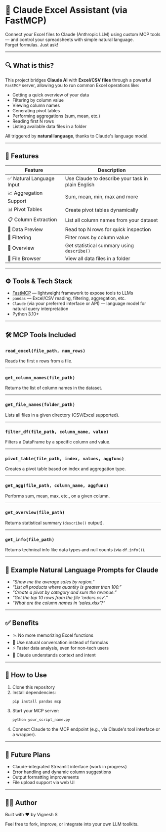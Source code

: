 # 🤖 Claude Excel Assistant (via FastMCP)

Connect your Excel files to Claude (Anthropic LLM) using custom MCP tools — and control your spreadsheets with simple natural language.  
Forget formulas. Just ask!

---

## 🔍 What is this?

This project bridges **Claude AI** with **Excel/CSV files** through a powerful `FastMCP` server, allowing you to run common Excel operations like:

- Getting a quick overview of your data
- Filtering by column value
- Viewing column names
- Generating pivot tables
- Performing aggregations (sum, mean, etc.)
- Reading first N rows
- Listing available data files in a folder

All triggered by **natural language**, thanks to Claude's language model.

---

## 📂 Features

| Feature                    | Description                                                       |
|---------------------------|-------------------------------------------------------------------|
| ✅ Natural Language Input | Use Claude to describe your task in plain English                |
| 📈 Aggregation Support    | Sum, mean, min, max and more                                      |
| 📊 Pivot Tables           | Create pivot tables dynamically                                   |
| 📋 Column Extraction      | List all column names from your dataset                          |
| 🔎 Data Preview           | Read top N rows for quick inspection                             |
| 🔁 Filtering              | Filter rows by column value                                       |
| 📑 Overview               | Get statistical summary using `describe()`                       |
| 📂 File Browser           | View all data files in a folder                                   |

---

## ⚙️ Tools & Tech Stack

- [FastMCP](https://github.com/modelcontext/mcp) — lightweight framework to expose tools to LLMs
- `pandas` — Excel/CSV reading, filtering, aggregation, etc.
- `Claude` (via your preferred interface or API) — language model for natural query interpretation
- Python 3.10+

---

## 🛠️ MCP Tools Included

### `read_excel(file_path, num_rows)`
Reads the first `n` rows from a file.

---

### `get_column_names(file_path)`
Returns the list of column names in the dataset.

---

### `get_file_names(folder_path)`
Lists all files in a given directory (CSV/Excel supported).

---

### `filter_df(file_path, column_name, value)`
Filters a DataFrame by a specific column and value.

---

### `pivot_table(file_path, index, values, aggfunc)`
Creates a pivot table based on index and aggregation type.

---

### `get_agg(file_path, column_name, aggfunc)`
Performs sum, mean, max, etc., on a given column.

---

### `get_overview(file_path)`
Returns statistical summary (`describe()` output).

---

### `get_info(file_path)`
Returns technical info like data types and null counts (via `df.info()`).

---

## 🧪 Example Natural Language Prompts for Claude

- _“Show me the average sales by region.”_  
- _“List all products where quantity is greater than 100.”_  
- _“Create a pivot by category and sum the revenue.”_  
- _“Get the top 10 rows from the file ‘orders.csv’.”_  
- _“What are the column names in ‘sales.xlsx’?”_

---

## ✅ Benefits

- 📉 No more memorizing Excel functions
- 💬 Use natural conversation instead of formulas
- ⚡ Faster data analysis, even for non-tech users
- 🧠 Claude understands context and intent

---

## 🚀 How to Use

1. Clone this repository
2. Install dependencies:
    ```bash
    pip install pandas mcp
    ```
3. Start your MCP server:
    ```bash
    python your_script_name.py
    ```
4. Connect Claude to the MCP endpoint (e.g., via Claude's tool interface or a wrapper).

---

## 📌 Future Plans

- Claude-integrated Streamlit interface (work in progress)
- Error handling and dynamic column suggestions
- Output formatting improvements
- File upload support via web UI

---

## 👨‍💻 Author

Built with ❤️ by Vignesh S

Feel free to fork, improve, or integrate into your own LLM toolkits.

